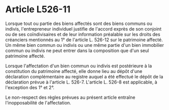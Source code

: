 # Article L526-11

Lorsque tout ou partie des biens affectés sont des biens communs ou indivis, l'entrepreneur individuel justifie de l'accord exprès de son conjoint ou de ses coïndivisaires et de leur information préalable sur les droits des créanciers mentionnés au 1° de l'article L. 526-12 sur le patrimoine affecté. Un même bien commun ou indivis ou une même partie d'un bien immobilier commun ou indivis ne peut entrer dans la composition que d'un seul patrimoine affecté.

Lorsque l'affectation d'un bien commun ou indivis est postérieure à la constitution du patrimoine affecté, elle donne lieu au dépôt d'une déclaration complémentaire au registre auquel a été effectué le dépôt de la déclaration prévue à l'article L. 526-7. L'article L. 526-8 est applicable, à l'exception des 1° et 2°.

Le non-respect des règles prévues au présent article entraîne l'inopposabilité de l'affectation.
